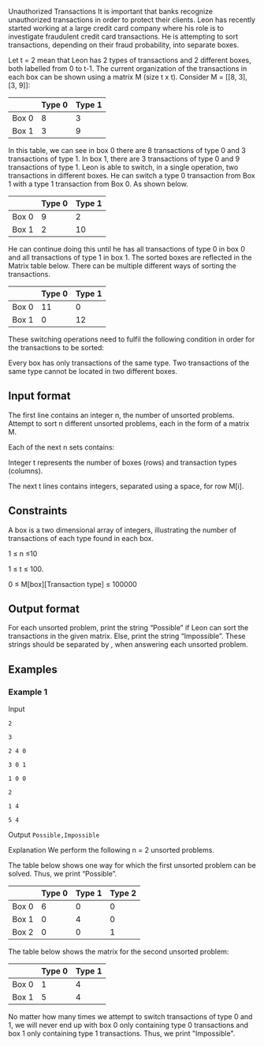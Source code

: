 Unauthorized Transactions
It is important that banks recognize unauthorized transactions in order to protect their clients. Leon has recently started working at a large credit card company where his role is to investigate fraudulent credit card transactions. He is attempting to sort transactions, depending on their fraud probability, into separate boxes.

Let t = 2 mean that Leon has 2 types of transactions and 2 different boxes, both labelled from 0 to t-1. The current organization of the transactions in each box can be shown using a matrix M (size t x t). Consider M = [[8, 3], [3, 9]]:

| | Type 0 |	Type 1 |
| -- | -- | -- | 
| Box 0 |	8	| 3 |
| Box 1	| 3	| 9 |


In this table, we can see in box 0 there are 8 transactions of type 0 and 3 transactions of type 1. In box 1, there are 3 transactions of type 0 and 9 transactions of type 1. Leon is able to switch, in a single operation, two transactions in different boxes. He can switch a type 0 transaction from Box 1 with a type 1 transaction from Box 0. As shown below.


| | Type 0 |	Type 1 |
| -- | -- | -- | 
| Box 0 |	9	| 2 |
| Box 1	| 2	| 10 |

He can continue doing this until he has all transactions of type 0 in box 0 and all transactions of type 1 in box 1. The sorted boxes are reflected in the Matrix table below. There can be multiple different ways of sorting the transactions.

| | Type 0 |	Type 1 |
| -- | -- | -- | 
| Box 0 |	11	| 0 |
| Box 1	| 0	| 12 |


These switching operations need to fulfil the following condition in order for the transactions to be sorted:

Every box has only transactions of the same type. Two transactions of the same type cannot be located in two different boxes.
## Input format
The first line contains an integer n, the number of unsorted problems. Attempt to sort n different unsorted problems, each in the form of a matrix M.

Each of the next n sets contains:

Integer t represents the number of boxes (rows) and transaction types (columns).

The next t lines contains integers, separated using a space, for row M[i].

## Constraints
A box is a two dimensional array of integers, illustrating the number of transactions of each type found in each box.

1 ≤ n ≤10

1 ≤ t ≤ 100.

0 ≤ M[box][Transaction type] ≤ 100000

## Output format
For each unsorted problem, print the string “Possible” if Leon can sort the transactions in the given matrix. Else, print the string “Impossible”. These strings should be separated by , when answering each unsorted problem.

## Examples
### Example 1
Input
```
2

3

2 4 0

3 0 1

1 0 0

2

1 4

5 4
```
Output
`Possible,Impossible`

Explanation
We perform the following n = 2 unsorted problems.

The table below shows one way for which the first unsorted problem can be solved. Thus, we print “Possible”.

| | Type 0	| Type 1	| Type 2 |
| - | --- | -- | -- |
| Box 0	| 6	| 0	| 0 |
| Box 1	 | 0	 | 4 |	0 |
| Box 2	| 0	| 0	 | 1 |


The table below shows the matrix for the second unsorted problem:

| | Type 0	| Type 1 |
| - | -- | -- |
| Box 0	| 1	| 4 |
| Box 1	| 5	| 4 |

No matter how many times we attempt to switch transactions of type 0 and 1, we will never end up with box 0 only containing type 0 transactions and box 1 only containing type 1 transactions. Thus, we print "Impossible".

